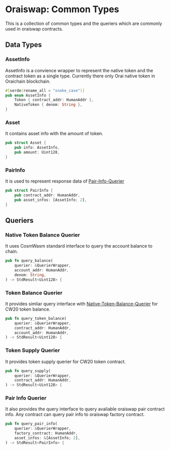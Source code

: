 # Oraiswap: Common Types

This is a collection of common types and the queriers which are commonly used in oraiswap contracts.

## Data Types

### AssetInfo

AssetInfo is a convience wrapper to represent the native token and the contract token as a single type.
Currently there only Orai native token in Oraichain blockchain.

```rust
#[serde(rename_all = "snake_case")]
pub enum AssetInfo {
    Token { contract_addr: HumanAddr },
    NativeToken { denom: String },
}
```

### Asset

It contains asset info with the amount of token.

```rust
pub struct Asset {
    pub info: AssetInfo,
    pub amount: Uint128,
}
```

### PairInfo

It is used to represent response data of [Pair-Info-Querier](#Pair-Info-Querier)

```rust
pub struct PairInfo {
    pub contract_addr: HumanAddr,
    pub asset_infos: [AssetInfo; 2],
}
```

## Queriers

### Native Token Balance Querier

It uses CosmWasm standard interface to query the account balance to chain.

```rust
pub fn query_balance(
    querier: &QuerierWrapper,
    account_addr: HumanAddr,
    denom: String,
) -> StdResult<Uint128> {
```

### Token Balance Querier

It provides simliar query interface with [Native-Token-Balance-Querier](Native-Token-Balance-Querier) for CW20 token balance.

```rust
pub fn query_token_balance(
    querier: &QuerierWrapper,
    contract_addr: HumanAddr,
    account_addr: HumanAddr,
) -> StdResult<Uint128> {
```

### Token Supply Querier

It provides token supply querier for CW20 token contract.

```rust
pub fn query_supply(
    querier: &QuerierWrapper,
    contract_addr: HumanAddr,
) -> StdResult<Uint128> {
```

### Pair Info Querier

It also provides the query interface to query avaliable oraiswap pair contract info. Any contract can query pair info to oraiswap factory contract.

```rust
pub fn query_pair_info(
    querier: &QuerierWrapper,
    factory_contract: HumanAddr,
    asset_infos: &[AssetInfo; 2],
) -> StdResult<PairInfo> {
```
